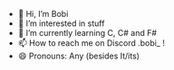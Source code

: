 - 👋 Hi, I’m Bobi
- 👀 I’m interested in stuff
- 🌱 I’m currently learning C, C# and F#
- 📫 How to reach me on Discord .bobi_ ! 
- 😄 Pronouns: Any (besides It/its)
